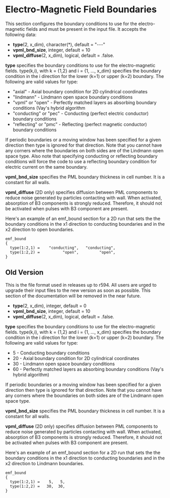 # Electro-Magnetic Field Boundaries

This section configures the boundary conditions to use for the
electro-magnetic fields and must be present in the input file. It
accepts the following data:

- **type**(2, x_dim), character(\*), default = "---"
- **vpml_bnd_size**, integer, default = 10
- **vpml_diffuse**(2, x_dim), logical, default = .false.

**type** specifies the boundary conditions to use for the
electro-magnetic fields. type(k,i), with k = {1,2} and i = {1, ...,
x_dim} specifies the boundary condition in the i direction for the lower
(k=1) or upper (k=2) boundary. The following are valid values for type:

- "axial" - Axial boundary condition for 2D cylindrical coordinates
- "lindmann" - Lindmann open space boundary conditions
- "vpml" or "open" - Perfectly matched layers as absorbing boundary
  conditions (Vay's hybrid algorithm
- "conducting" or "pec" - Conducting (perfect electric conductor)
  boundary conditions
- "reflecting" or "pmc" - Reflecting (perfect magnetic conductor)
  boundary conditions

If periodic boundaries or a moving window has been specified for a given
direction then type is ignored for that direction. Note that you cannot
have any corners where the boundaries on both sides are of the Lindmann
open space type. Also note that specifying conducting or reflecting
boundary conditions will force the code to use a reflecting boundary
condition for electric current on the same boundary.

**vpml_bnd_size** specifies the PML boundary thickness in cell number.
It is a constant for all walls.

**vpml_diffuse** (2D only) specifies diffusion between PML components to
reduce noise generated by particles contacting with wall. When
activated, absorption of B3 components is strongly reduced. Therefore,
it should not be activated when pulses with B3 component are present.

Here's an example of an emf_bound section for a 2D run that sets the the
boundary conditions in the x1 direction to conducting boundaries and in
the x2 direction to open boundaries.

```text
emf_bound
{
  type(1:2,1) =    "conducting",   "conducting",
  type(1:2,2) =          "open",         "open",
}
```

## Old Version

This is the file format used in releases up to r594. All users are urged
to upgrade their input files to the new version as soon as possible.
This section of the documentation will be removed in the near future.

- **type**(2, x_dim), integer, default = 0
- **vpml_bnd_size**, integer, default = 10
- **vpml_diffuse**(2, x_dim), logical, default = .false.

**type** specifies the boundary conditions to use for the
electro-magnetic fields. type(k,i), with k = {1,2} and i = {1, ...,
x_dim} specifies the boundary condition in the i direction for the lower
(k=1) or upper (k=2) boundary. The following are valid values for type:

- 5 - Conducting boundary conditions
- 20 - Axial boundary condition for 2D cylindrical coordinates
- 30 - Lindmann open space boundary conditions
- 60 - Perfectly matched layers as absorbing boundary conditions (Vay's
  hybrid algorithm)

If periodic boundaries or a moving window has been specified for a given
direction then type is ignored for that direction. Note that you cannot
have any corners where the boundaries on both sides are of the Lindmann
open space type.

**vpml_bnd_size** specifies the PML boundary thickness in cell number.
It is a constant for all walls.

**vpml_diffuse** (2D only) specifies diffusion between PML components to
reduce noise generated by particles contacting with wall. When
activated, absorption of B3 components is strongly reduced. Therefore,
it should not be activated when pulses with B3 component are present.

Here's an example of an emf_bound section for a 2D run that sets the the
boundary conditions in the x1 direction to conducting boundaries and in
the x2 direction to Lindmann boundaries.

```
emf_bound
{
  type(1:2,1) =    5,   5,
  type(1:2,2) =   30,  30,
}
```
